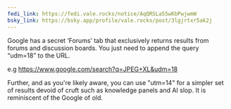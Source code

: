 ```yaml
---
fedi_link: https://fedi.vale.rocks/notice/AqQRSLa55wKbPwjwmW
bsky_link: https://bsky.app/profile/vale.rocks/post/3lgjrtxr5ak2j
---
```


Google has a secret ‘Forums’ tab that exclusively returns results from forums and discussion boards. You just need to append the query “udm=18” to the URL.

e.g <https://www.google.com/search?q=JPEG+XL&udm=18>

Further, and as you're likely aware, you can use "utm=14" for a simpler set of results devoid of cruft such as knowledge panels and AI slop. It is reminiscent of the Google of old.
